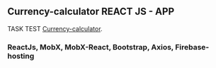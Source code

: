 ## Currency-calculator REACT JS - APP

TASK TEST [Currency-calculator](https://currency-calculator-test.web.app/).

### ReactJs, MobX, MobX-React, Bootstrap, Axios, Firebase-hosting



